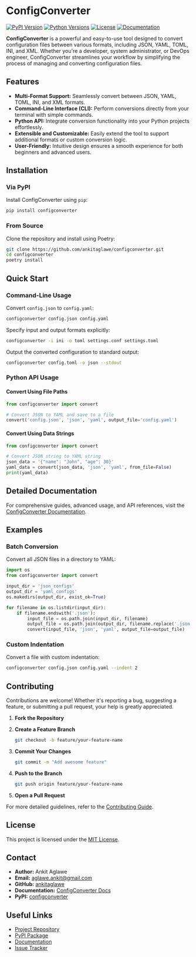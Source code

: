 # ConfigConverter

[![PyPI Version](https://img.shields.io/pypi/v/configconverter.svg)](https://pypi.org/project/configconverter/)
[![Python Versions](https://img.shields.io/pypi/pyversions/configconverter.svg)](https://pypi.org/project/configconverter/)
[![License](https://img.shields.io/pypi/l/configconverter.svg)](https://github.com/ankitaglawe/configconverter/blob/main/LICENSE)
[![Documentation](https://img.shields.io/badge/docs-available-brightgreen.svg)](https://ankit-aglawe.github.io/configconverter/)

**ConfigConverter** is a powerful and easy-to-use tool designed to convert configuration files between various formats, including JSON, YAML, TOML, INI, and XML. Whether you're a developer, system administrator, or DevOps engineer, ConfigConverter streamlines your workflow by simplifying the process of managing and converting configuration files.

## Features

- **Multi-Format Support:** Seamlessly convert between JSON, YAML, TOML, INI, and XML formats.
- **Command-Line Interface (CLI):** Perform conversions directly from your terminal with simple commands.
- **Python API:** Integrate conversion functionality into your Python projects effortlessly.
- **Extensible and Customizable:** Easily extend the tool to support additional formats or custom conversion logic.
- **User-Friendly:** Intuitive design ensures a smooth experience for both beginners and advanced users.

## Installation

### Via PyPI

Install ConfigConverter using `pip`:

```bash
pip install configconverter
```

### From Source

Clone the repository and install using Poetry:

```bash
git clone https://github.com/ankitaglawe/configconverter.git
cd configconverter
poetry install
```

## Quick Start

### Command-Line Usage

Convert `config.json` to `config.yaml`:

```bash
configconverter config.json config.yaml
```

Specify input and output formats explicitly:

```bash
configconverter -i ini -o toml settings.conf settings.toml
```

Output the converted configuration to standard output:

```bash
configconverter config.toml -o json --stdout
```

### Python API Usage

#### Convert Using File Paths

```python
from configconverter import convert

# Convert JSON to YAML and save to a file
convert('config.json', 'json', 'yaml', output_file='config.yaml')
```

#### Convert Using Data Strings

```python
from configconverter import convert

# Convert JSON string to YAML string
json_data = '{"name": "John", "age": 30}'
yaml_data = convert(json_data, 'json', 'yaml', from_file=False)
print(yaml_data)
```

## Detailed Documentation

For comprehensive guides, advanced usage, and API references, visit the [ConfigConverter Documentation](https://ankit-aglawe.github.io/configconverter/).

## Examples

### Batch Conversion

Convert all JSON files in a directory to YAML:

```python
import os
from configconverter import convert

input_dir = 'json_configs'
output_dir = 'yaml_configs'
os.makedirs(output_dir, exist_ok=True)

for filename in os.listdir(input_dir):
    if filename.endswith('.json'):
        input_file = os.path.join(input_dir, filename)
        output_file = os.path.join(output_dir, filename.replace('.json', '.yaml'))
        convert(input_file, 'json', 'yaml', output_file=output_file)
```

### Custom Indentation

Convert a file with custom indentation:

```bash
configconverter config.json config.yaml --indent 2
```

## Contributing

Contributions are welcome! Whether it's reporting a bug, suggesting a feature, or submitting a pull request, your help is greatly appreciated.

1. **Fork the Repository**
2. **Create a Feature Branch**

   ```bash
   git checkout -b feature/your-feature-name
   ```

3. **Commit Your Changes**

   ```bash
   git commit -m "Add awesome feature"
   ```

4. **Push to the Branch**

   ```bash
   git push origin feature/your-feature-name
   ```

5. **Open a Pull Request**

For more detailed guidelines, refer to the [Contributing Guide](https://github.com/ankitaglawe/configconverter/blob/main/docs/contributing.md).

## License

This project is licensed under the [MIT License](https://github.com/ankitaglawe/configconverter/blob/main/LICENSE).

## Contact

- **Author:** Ankit Aglawe
- **Email:** [aglawe.ankit@gmail.com](mailto:aglawe.ankit@gmail.com)
- **GitHub:** [ankitaglawe](https://github.com/ankitaglawe)
- **Documentation:** [ConfigConverter Docs](https://ankit-aglawe.github.io/configconverter/)
- **PyPI:** [configconverter](https://pypi.org/project/configconverter/)

## Useful Links

- [Project Repository](https://github.com/ankitaglawe/configconverter)
- [PyPI Package](https://pypi.org/project/configconverter/)
- [Documentation](https://ankit-aglawe.github.io/configconverter/)
- [Issue Tracker](https://github.com/ankitaglawe/configconverter/issues)
